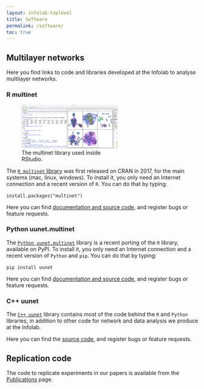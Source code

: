 ```yaml
---
layout: infolab-toplevel
title: Software
permalink: /software/
toc: true
---
```


## Multilayer networks

Here you find links to code and libraries developed at the Infolab to analyse multilayer networks. 

### R multinet

<figure style="width:50%">
<img src="/assets/images/software/r_multinet.png"
         alt="The multinet library used inside RStudio" />
    <figcaption>The multinet library used inside RStudio.</figcaption>
</figure>

The <a href=""> `R multinet` library</a> was first released on CRAN in 2017, for the main systems (mac, linux, windows). To install it, you only need an Internet connection and a recent version of `R`. You can do that by typing:

    install.packages("multinet")
    
Here you can find <a href="">documentation and source code</a>, and register bugs or feature requests. 

### Python uunet.multinet

The  <a href="">`Python uunet.multinet`</a> library is a recent porting of the `R` library, available on PyPI. To install it, you only need an Internet connection and a recent version of `Python` and `pip`. You can do that by typing:

    pip install uunet
    
Here you can find <a href="">documentation and source code</a>, and register bugs or feature requests. 

### C++ uunet

The <a href="">`C++ uunet`</a> library contains most of the code behind the `R` and `Python` libraries, in addition to other code for network and data analysis we produce at the Infolab. 

Here you can find the <a href="">source code</a>, and register bugs or feature requests. 

## Replication code

The code to replicate experiments in our papers is available from the <a href="../publications">Publications</a> page.
